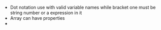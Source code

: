 - Dot notation use with valid variable names while bracket one must be string number or a expression in it
- Array can have properties
- 

